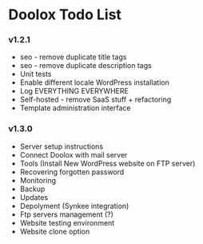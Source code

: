 Doolox Todo List
================

### v1.2.1 ###

* seo - remove duplicate title tags
* seo - remove duplicate description tags
* Unit tests
* Enable different locale WordPress installation
* Log EVERYTHING EVERYWHERE
* Self-hosted - remove SaaS stuff + refactoring
* Template administration interface

### v1.3.0 ###

* Server setup instructions
* Connect Doolox with mail server
* Tools (Install New WordPress website on FTP server)
* Recovering forgotten password
* Monitoring
* Backup
* Updates
* Depolyment (Synkee integration)
* Ftp servers management (?)
* Website testing environment
* Website clone option